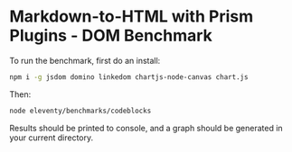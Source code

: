 # Markdown-to-HTML with Prism Plugins - DOM Benchmark

To run the benchmark, first do an install:

```sh
npm i -g jsdom domino linkedom chartjs-node-canvas chart.js
```

Then:

```sh
node eleventy/benchmarks/codeblocks
```

Results should be printed to console, and a graph should be generated in your current directory.
